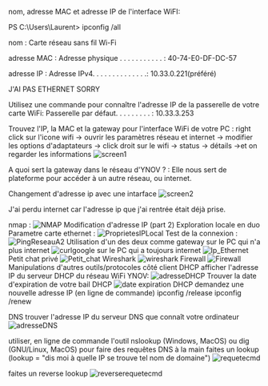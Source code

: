nom, adresse MAC et adresse IP de l'interface WiFI:

PS C:\Users\Laurent> ipconfig /all

nom : Carte réseau sans fil Wi-Fi

adresse MAC : Adresse physique . . . . . . . . . . . : 40-74-E0-DF-DC-57

adresse IP : Adresse IPv4. . . . . . . . . . . . . .: 10.33.0.221(préféré)

J'AI PAS ETHERNET SORRY

Utilisez une commande pour connaître l'adresse IP de la passerelle de votre carte WiFi:
Passerelle par défaut. . . . . . . . . : 10.33.3.253

Trouvez l'IP, la MAC et la gateway pour l'interface WiFi de votre PC : right click sur l'icone wifi -> ouvrir les paramètres réseau et internet -> modifier les options d'adaptateurs -> click droit sur le wifi -> status -> détails ->et on regarder les informations
![screen1](Capture.PNG)

A quoi sert la gateway dans le réseau d'YNOV ? : Elle nous sert de plateforme pour accéder à un autre réseau, ou internet.

Changement d'adresse ip avec une intarface
![screen2](Capture2.PNG)

J'ai perdu internet car l'adresse ip que j'ai rentrée était déjà prise.

nmap :
![NMAP](NMAP.png)
Modification d'adresse IP (part 2)
Exploration locale en duo
Parametre carte ethernet :
![ProprietesIPLocal](ProprietesIPLocal.png)
Test de la connexion :
![PingReseauA2](PingReseauA2.png)
Utilisation d'un des deux comme gateway
sur le PC qui n'a plus internet
![curlgoogle](curlgoogle.jpg)
sur le PC qui a toujours internet
![Ip_Ethernet](Ip_Ethernet.png)
Petit chat privé
![Petit_chat](petit_chat.png)
Wireshark
![wireshark](wireshark.png)
Firewall
![Firewall](firewall.png)
Manipulations d'autres outils/protocoles côté client
DHCP
afficher l'adresse IP du serveur DHCP du réseau WiFi YNOV:
![adresseDHCP](Capture3.png)
Trouver la date d'expiration de votre bail DHCP
![date expiration DHCP](Capture4.png)
demandez une nouvelle adresse IP (en ligne de commande)
ipconfig /release
ipconfig /renew

DNS
trouver l'adresse IP du serveur DNS que connaît votre ordinateur
![adresseDNS](Capture7.png)

utiliser, en ligne de commande l'outil nslookup (Windows, MacOS) ou dig (GNU/Linux, MacOS) pour faire des requêtes DNS à la main
faites un lookup (lookup = "dis moi à quelle IP se trouve tel nom de domaine")
![requetecmd](Capture5.png)

faites un reverse lookup
![reverserequetecmd](Capture6.png)
